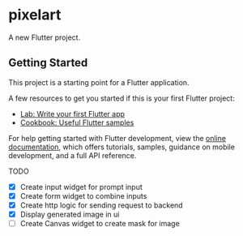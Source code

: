 # pixelart

A new Flutter project.

## Getting Started

This project is a starting point for a Flutter application.

A few resources to get you started if this is your first Flutter project:

- [Lab: Write your first Flutter app](https://docs.flutter.dev/get-started/codelab)
- [Cookbook: Useful Flutter samples](https://docs.flutter.dev/cookbook)

For help getting started with Flutter development, view the
[online documentation](https://docs.flutter.dev/), which offers tutorials,
samples, guidance on mobile development, and a full API reference.


TODO
- [X] Create input widget for prompt input
- [X] Create form widget to combine inputs
- [X] Create http logic for sending request to backend
- [X] Display generated image in ui
- [ ] Create Canvas widget to create mask for image